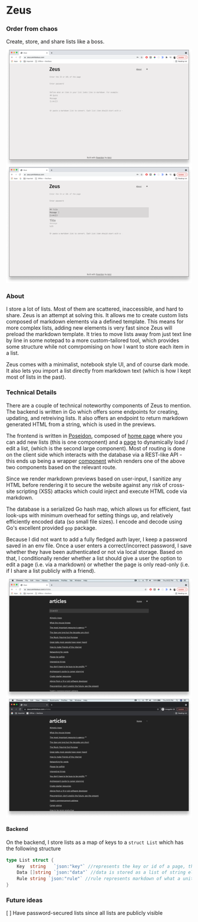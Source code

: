 # Zeus
### Order from chaos
Create, store, and share lists like a boss.

![home](docs/homelight.png)
![preview](docs/preview.png)

### About
I store a lot of lists. Most of them are scattered, inaccessible, and hard to share. Zeus is an attempt at solving this. It allows me to create custom lists composed of markdown elements via a defined template. This means for more complex lists, adding new elements is very fast since Zeus will preload the markdown template. It tries to move lists away from just text line by line in some notepad to a more custom-tailored tool, which provides some structure while not comrpomising on how I want to store each item in a list.

Zeus comes with a minimalist, notebook style UI, and of course dark mode. It also lets you import a list directly from markdown text (which is how I kept most of lists in the past). 

### Technical Details
There are a couple of technical noteworthy components of Zeus to mention. The backend is written in Go which offers some endpoints for creating, updating, and retreiving lists. It also offers an endpoint to return markdown generated HTML from a string, which is used in the previews.

The frontend is written in [Poseidon](https://github.com/amirgamil/poseidon), composed of [home page](https://github.com/amirgamil/zeus/blob/master/static/js/main.js#L295) where you can add new lists (this is one component) and a [page](https://github.com/amirgamil/zeus/blob/master/static/js/main.js#L138) to dynamically load / edit a list, (which is the second large component). Most of routing is done on the client side which interacts with the database via a REST-like API - this ends up being a wrapper [component](https://github.com/amirgamil/zeus/blob/master/static/js/main.js#L489) which renders one of the above two components based on the relevant route.

Since we render markdown previews based on user-input, I sanitize any HTML before rendering it to secure the website against any risk of cross-site scripting (XSS) attacks which could inject and execute HTML code via markdown.

The database is a serialized Go hash map, which allows us for efficient, fast look-ups with minimum overhead for setting things up, and relatively efficiently encoded data (so small file sizes). I encode and decode using Go's excellent provided `gop` package.

Because I did not want to add a fully fledged auth layer, I keep a password saved in an env file. Once a user enters a correct/incorrect password, I save whether they have been authenticated or not via local storage. Based on that, I conditionally render whether a list should give a user the option to edit a page (i.e. via a markdown) or whether the page is only read-only (i.e. if I share a list publicly with a friend). 

![home](docs/darkedit.png)
![preview](docs/darkread.png)

#### Backend
On the backend, I store lists as a map of keys to a `struct List` which has the following structure
```go
type List struct {
	Key  string   `json:"key"` //represents the key or id of a page, this value acts as the route of the list
	Data []string `json:"data"` //data is stored as a list of string elements which are rendered markdown (so just string composed of HTML tags)
	Rule string `json:"rule"` //rule represents markdown of what a unit of the list looks like
}
```

### Future ideas
[ ] Have password-secured lists since all lists are publicly visible